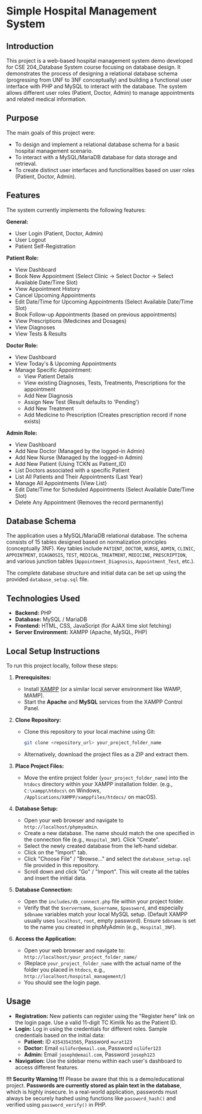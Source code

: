 # Simple Hospital Management System

## Introduction

This project is a web-based hospital management system demo developed for CSE 204_Database System course focusing on database design. It demonstrates the process of designing a relational database schema (progressing from UNF to 3NF conceptually) and building a functional user interface with PHP and MySQL to interact with the database. The system allows different user roles (Patient, Doctor, Admin) to manage appointments and related medical information.

## Purpose

The main goals of this project were:

- To design and implement a relational database schema for a basic hospital management scenario.
- To interact with a MySQL/MariaDB database for data storage and retrieval.
- To create distinct user interfaces and functionalities based on user roles (Patient, Doctor, Admin).

## Features

The system currently implements the following features:

**General:**

- User Login (Patient, Doctor, Admin)
- User Logout
- Patient Self-Registration

**Patient Role:**

- View Dashboard
- Book New Appointment (Select Clinic -> Select Doctor -> Select Available Date/Time Slot)
- View Appointment History
- Cancel Upcoming Appointments
- Edit Date/Time for Upcoming Appointments (Select Available Date/Time Slot)
- Book Follow-up Appointments (based on previous appointments)
- View Prescriptions (Medicines and Dosages)
- View Diagnoses
- View Tests & Results

**Doctor Role:**

- View Dashboard
- View Today's & Upcoming Appointments
- Manage Specific Appointment:
  - View Patient Details
  - View existing Diagnoses, Tests, Treatments, Prescriptions for the appointment
  - Add New Diagnosis
  - Assign New Test (Result defaults to 'Pending')
  - Add New Treatment
  - Add Medicine to Prescription (Creates prescription record if none exists)

**Admin Role:**

- View Dashboard
- Add New Doctor (Managed by the logged-in Admin)
- Add New Nurse (Managed by the logged-in Admin)
- Add New Patient (Using TCKN as Patient_ID)
- List Doctors associated with a specific Patient
- List All Patients and Their Appointments (Last Year)
- Manage All Appointments (View List)
- Edit Date/Time for Scheduled Appointments (Select Available Date/Time Slot)
- Delete Any Appointment (Removes the record permanently)

## Database Schema

The application uses a MySQL/MariaDB relational database. The schema consists of 15 tables designed based on normalization principles (conceptually 3NF). Key tables include `PATIENT`, `DOCTOR`, `NURSE`, `ADMIN`, `CLINIC`, `APPOINTMENT`, `DIAGNOSIS`, `TEST`, `MEDICAL_TREATMENT`, `MEDICINE`, `PRESCRIPTION`, and various junction tables (`Appointment_Diagnosis`, `Appointment_Test`, etc.).

The complete database structure and initial data can be set up using the provided `database_setup.sql` file.

## Technologies Used

- **Backend:** PHP
- **Database:** MySQL / MariaDB
- **Frontend:** HTML, CSS, JavaScript (for AJAX time slot fetching)
- **Server Environment:** XAMPP (Apache, MySQL, PHP)

## Local Setup Instructions

To run this project locally, follow these steps:

1.  **Prerequisites:**

    - Install [XAMPP](https://www.apachefriends.org/index.html) (or a similar local server environment like WAMP, MAMP).
    - Start the **Apache** and **MySQL** services from the XAMPP Control Panel.

2.  **Clone Repository:**

    - Clone this repository to your local machine using Git:
      ```bash
      git clone <repository_url> your_project_folder_name
      ```
    - Alternatively, download the project files as a ZIP and extract them.

3.  **Place Project Files:**

    - Move the entire project folder (`your_project_folder_name`) into the `htdocs` directory within your XAMPP installation folder. (e.g., `C:\xampp\htdocs\` on Windows, `/Applications/XAMPP/xamppfiles/htdocs/` on macOS).

4.  **Database Setup:**

    - Open your web browser and navigate to `http://localhost/phpmyadmin`.
    - Create a new database. The name should match the one specified in the connection file (e.g., `Hospital_3NF`). Click "Create".
    - Select the newly created database from the left-hand sidebar.
    - Click on the "Import" tab.
    - Click "Choose File" / "Browse..." and select the `database_setup.sql` file provided in this repository.
    - Scroll down and click "Go" / "Import". This will create all the tables and insert the initial data.

5.  **Database Connection:**

    - Open the `includes/db_connect.php` file within your project folder.
    - Verify that the `$servername`, `$username`, `$password`, and especially `$dbname` variables match your local MySQL setup. (Default XAMPP usually uses `localhost`, `root`, empty password). Ensure `$dbname` is set to the name you created in phpMyAdmin (e.g., `Hospital_3NF`).

6.  **Access the Application:**
    - Open your web browser and navigate to: `http://localhost/your_project_folder_name/`
    - (Replace `your_project_folder_name` with the actual name of the folder you placed in `htdocs`, e.g., `http://localhost/hospital_management/`)
    - You should see the login page.

## Usage

- **Registration:** New patients can register using the "Register here" link on the login page. Use a valid 11-digit TC Kimlik No as the Patient ID.
- **Login:** Log in using the credentials for different roles. Sample credentials based on the initial data:
  - **Patient:** ID `43543543565`, Password `murat123`
  - **Doctor:** Email `nilüfer@email.com`, Password `nilüfer123`
  - **Admin:** Email `joseph@email.com`, Password `joseph123`
- **Navigation:** Use the sidebar menu within each user's dashboard to access different features.

**!!! Security Warning !!!**
Please be aware that this is a demo/educational project. **Passwords are currently stored as plain text in the database**, which is highly insecure. In a real-world application, passwords must always be securely hashed using functions like `password_hash()` and verified using `password_verify()` in PHP.
